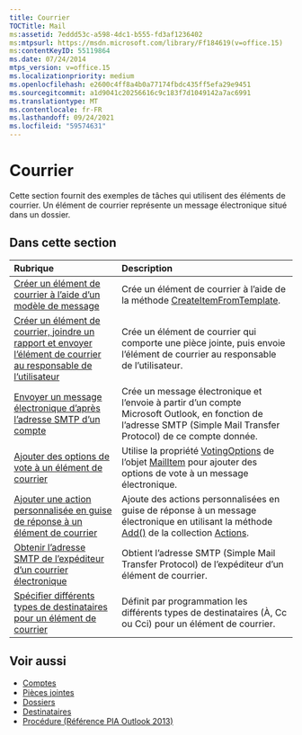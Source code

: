 ```yaml
---
title: Courrier
TOCTitle: Mail
ms:assetid: 7eddd53c-a598-4dc1-b555-fd3af1236402
ms:mtpsurl: https://msdn.microsoft.com/library/Ff184619(v=office.15)
ms:contentKeyID: 55119864
ms.date: 07/24/2014
mtps_version: v=office.15
ms.localizationpriority: medium
ms.openlocfilehash: e2600c4ff8a4b0a77174fbdc435ff5efa29e9451
ms.sourcegitcommit: a1d9041c20256616c9c183f7d1049142a7ac6991
ms.translationtype: MT
ms.contentlocale: fr-FR
ms.lasthandoff: 09/24/2021
ms.locfileid: "59574631"
---
```

# <a name="mail"></a>Courrier

Cette section fournit des exemples de tâches qui utilisent des éléments de courrier. Un élément de courrier représente un message électronique situé dans un dossier.

## <a name="in-this-section"></a>Dans cette section

|Rubrique|Description|
|:----|:----------|
|[Créer un élément de courrier à l’aide d’un modèle de message](how-to-create-a-mail-item-by-using-a-message-template.md)  |Crée un élément de courrier à l’aide de la méthode [CreateItemFromTemplate](https://msdn.microsoft.com/library/bb611329\(v=office.15\)).|
|[Créer un élément de courrier, joindre un rapport et envoyer l’élément de courrier au responsable de l’utilisateur](how-to-create-a-mail-item-attach-a-report-and-send-the-mail-item-to-the-user-s-manager.md)  |Crée un élément de courrier qui comporte une pièce jointe, puis envoie l’élément de courrier au responsable de l’utilisateur.|
|[Envoyer un message électronique d’après l’adresse SMTP d’un compte](how-to-send-an-e-mail-given-the-smtp-address-of-an-account.md) |Crée un message électronique et l’envoie à partir d’un compte Microsoft Outlook, en fonction de l’adresse SMTP (Simple Mail Transfer Protocol) de ce compte donnée.|
|[Ajouter des options de vote à un élément de courrier](how-to-add-voting-options-to-a-mail-item.md) |Utilise la propriété [VotingOptions](https://msdn.microsoft.com/library/bb652695\(v=office.15\)) de l’objet [MailItem](https://msdn.microsoft.com/library/bb643865\(v=office.15\)) pour ajouter des options de vote à un message électronique.|
|[Ajouter une action personnalisée en guise de réponse à un élément de courrier](how-to-add-a-custom-action-as-a-response-to-a-mail-item.md)  |Ajoute des actions personnalisées en guise de réponse à un message électronique en utilisant la méthode [Add()](https://msdn.microsoft.com/library/bb612077\(v=office.15\)) de la collection [Actions](https://msdn.microsoft.com/library/bb611963\(v=office.15\)).|
|[Obtenir l’adresse SMTP de l’expéditeur d’un courrier électronique](how-to-get-the-smtp-address-of-the-sender-of-a-mail-item.md)  |Obtient l’adresse SMTP (Simple Mail Transfer Protocol) de l’expéditeur d’un élément de courrier.|
|[Spécifier différents types de destinataires pour un élément de courrier](how-to-specify-different-recipient-types-for-a-mail-item.md) |Définit par programmation les différents types de destinataires (À, Cc ou Cci) pour un élément de courrier.|

## <a name="see-also"></a>Voir aussi

- [Comptes](accounts.md)
- [Pièces jointes](attachments.md)
- [Dossiers](folders.md)
- [Destinataires](recipients.md)
- [Procédure (Référence PIA Outlook 2013)](how-do-i-outlook-2013-pia-reference.md)

